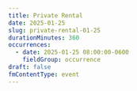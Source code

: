 ```yaml
---
title: Private Rental
date: 2025-01-25
slug: private-rental-01-25
durationMinutes: 360
occurrences:
  - date: 2025-01-25 08:00:00-0600
    fieldGroup: occurrence
draft: false
fmContentType: event
---
```


